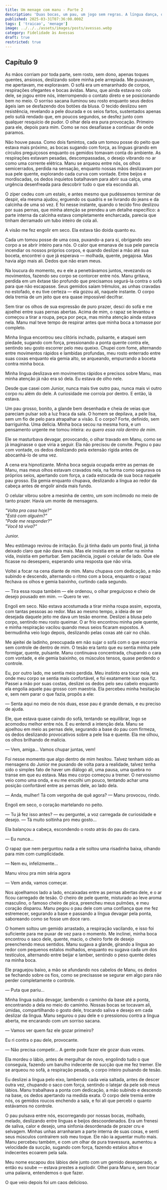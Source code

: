 ```yaml
---
title: Um menage com manu - Parte 2
description: 'Duas bocas, um pau, um jogo sem regras. A língua dança, o prazer explode, e o controle escorre entre gemidos. O corpo treme, a respiração falha—sem volta.'
published: 2025-03-31T07:36:00.000Z
tags: [ 'traicao', 'menage']
image: ../../../assets/images/posts/avessas.webp
category: Fidelidade às Avessas
draft: true
restricted: true
---
```


## Capítulo 9

As mãos corriam por toda parte, sem rosto, sem dono, apenas toques quentes, ansiosos, deslizando sobre minha pele arrepiada. Me puxavam, me apertavam, me exploravam. O sofá era um emaranhado de corpos, respirações ofegantes e bocas ávidas. Manu, que ainda estava no colo dele, se jogou entre nós, interrompendo o contato direto e se posicionando bem no meio. O sorriso sacana iluminou seu rosto enquanto seus dedos ágeis iam se desfazendo dos botões da blusa. O tecido deslizou sem resistência, revelando a pele dourada e os seios fartos, sustentados apenas pelo sutiã rendado que, em poucos segundos, se desfez junto com qualquer resquício de pudor. O olhar dela era pura provocação. Primeiro para ele, depois para mim. Como se nos desafiasse a continuar de onde paramos.

Não houve pausa. Como dois famintos, cada um tomou posse do peito que estava mais próximo, as bocas sugando com força, as línguas girando em círculos preguiçosos enquanto os gemidos tomavam conta do ambiente. As respirações estavam pesadas, descompassadas, o desejo vibrando no ar como uma corrente elétrica. Manu se arqueou entre nós, os olhos semicerrados, perdida na sensação, enquanto nossas mãos deslizavam por sua pele quente, explorando cada curva com vontade. Entre beijos e mordiscadas, os dedos inquietos batalhavam para abrir sua calça, uma urgência desenfreada para descobrir tudo o que ela escondia ali.

O zíper cedeu com um estalo, e antes mesmo que pudéssemos terminar de despir, ela mesma ajudou, erguendo os quadris e se livrando do jeans e da calcinha de uma só vez. E foi nesse instante, quando o tecido fino deslizou por suas pernas, que minha atenção se prendeu a um detalhe específico: a parte interna da calcinha estava completamente encharcada, parecia que tinham derramado um tubo inteiro de cola ali.

A visão me fez engolir em seco. Ela estava tão doida quanto eu.

Cada um tomou posse de uma coxa, puxando-a para si, obrigando seu corpo a se abrir inteiro para nós. O calor que emanava de sua pele parecia incendiar os nossos próprios corpos, e quando deslizei a mão até sua boceta, encontrei o que já esperava — molhada, quente, pegajosa. Mas havia algo mais ali. Dedos que não eram meus.

Na loucura do momento, eu e ele a penetrávamos juntos, revezando os movimentos, fazendo seu corpo se contorcer entre nós. Manu gritava, perdida em um êxtase tão profundo que precisamos segurá-la contra o sofá para que não escapasse. Seus gemidos saíam trêmulos, as unhas cravadas no estofado, e eu tive certeza — ela gozou ali, naquele instante. O corpo dela tremia de um jeito que era quase impossível decifrar.

Sem tirar os olhos de sua expressão de puro prazer, desci do sofá e me ajoelhei entre suas pernas abertas. Acima de mim, o rapaz se levantou e começou a tirar a roupa, peça por peça, mas minha atenção ainda estava nela. Manu mal teve tempo de respirar antes que minha boca a tomasse por completo.

Minha língua encontrou seu clitóris inchado, pulsante, e ataquei sem piedade, sugando com força, pressionando a ponta quente contra ele, sentindo seu gosto escorrer pelo meu queixo. Chupei com fome, alternando entre movimentos rápidos e lambidas profundas, meu rosto enterrado entre suas coxas enquanto ela gemia alto, se arqueando, empurrando a boceta contra minha boca.

Minha língua deslizava em movimentos rápidos e precisos sobre Manu, mas minha atenção já não era só dela. Eu estava de olho nele.

Desde que casei com Junior, nunca mais tive outro pau, nunca mais vi outro corpo nu além do dele. A curiosidade me corroía por dentro. E então, lá estava.

Um pau grosso, bonito, a glande bem desenhada e cheia de veias que pareciam pulsar sob a luz fraca da sala. O homem se depilava, a pele lisa, sem um fio de pelo para atrapalhar a visão. E o corpo? Forte, definido, sem barriguinha. Uma delícia. Minha boca secou na mesma hora, e um pensamento urgente me tomou inteira: _eu quero essa rola dentro de mim_.

Ele se masturbava devagar, provocando, o olhar travado em Manu, como se já imaginasse o que viria a seguir. Ela não precisou de convite. Pegou o pau com vontade, os dedos deslizando pela extensão rígida antes de abocanhá-lo de uma vez.

A cena era hipnotizante. Minha boca seguia ocupada entre as pernas de Manu, mas meus olhos estavam cravados nela, na forma como segurava os próprios seios, apertando com força, a cada estocada de sua boca naquele pau grosso. Ela gemia enquanto chupava, deslizando a língua ao redor da cabeça antes de engolir ainda mais fundo.

O celular vibrou sobre a mesinha de centro, um som incômodo no meio de tanto prazer. Havia um monte de mensagens.

_"Volta pra casa hoje?"_  
_"Está com alguém?"_  
_"Pode me responder?"_  
_"Você tá viva?"_

Junior.

Meu estômago revirou de irritação. Eu já tinha dado um ponto final, já tinha deixado claro que não dava mais. Mas ele insistia em se enfiar na minha vida, insistia em perturbar. Sem paciência, joguei o celular de lado. Que ele ficasse no desespero, esperando uma resposta que não viria.

Voltei a focar na cena diante de mim. Manu chupava com dedicação, a mão subindo e descendo, alternando o ritmo com a boca, enquanto o rapaz fechava os olhos e gemia baixinho, curtindo cada segundo.

— Tira essa roupa também — ele ordenou, o olhar preguiçoso e cheio de desejo pousado em mim. — Quero te ver.

Engoli em seco. Não estava acostumada a tirar minha roupa assim, exposta, com tantas pessoas ao redor. Mas ao mesmo tempo, a ideia de ser desejada daquele jeito me dava um tesão enorme. Deslizei a blusa pelo corpo, sentindo meu rosto queimar. O ar frio encontrou minha pele quente, e minha respiração vacilou quando meus seios ficaram expostos. A bermudinha veio logo depois, deslizando pelas coxas até cair no chão.

Me ajeitei de ladinho, preocupada em não sujar o sofá com o que escorria sem controle de dentro de mim. O tesão era tanto que eu sentia minha pele formigar, quente, pulsante. Manu continuava concentrada, chupando o cara com vontade, e ele gemia baixinho, os músculos tensos, quase perdendo o controle.

Eu, por outro lado, me sentia meio perdida. Meu instinto era tocar nela, era onde meu corpo se sentia mais confortável, e foi exatamente isso que fiz. Passei a mão por suas costas, deslizei os dedos pelo seu cabelo enquanto ela engolia aquele pau grosso com maestria. Ela percebeu minha hesitação e, sem nem parar o que fazia, propôs a ele:

— Senta aqui no meio de nós duas, esse pau é grande demais, e eu preciso de ajuda.

Ele, que estava quase caindo do sofá, tentando se equilibrar, logo se acomodou melhor entre nós. E eu entendi a intenção dela. Manu se ajoelhou em meio as pernas dele, segurando a base do pau com firmeza, os dedos deslizando provocativos sobre a pele lisa e quente. Ela me olhou, os olhos brilhando de malícia.

— Vem, amiga… Vamos chupar juntas, vem!

Foi nesse momento que algo dentro de mim hesitou. Talvez tenham sido as mensagens do Junior me puxando de volta para a realidade, talvez tenha sido o simples fato de haver um diálogo ali, uma pausa, uma quebra no transe em que eu estava. Mas meu corpo começou a tremer. O nervosismo veio como uma onda, e eu me encolhi um pouco, tentando achar uma posição confortável entre as pernas dele, ao lado dela.

— Anda, mulher! Tá com vergonha de quê agora? — Manu provocou, rindo.

Engoli em seco, o coração martelando no peito.

— Tu já fez isso antes? — eu perguntei, a voz carregada de curiosidade e desejo. — Tá muito soltinha pro meu gosto…

Ela balançou a cabeça, escondendo o rosto atrás do pau do cara.

— Eu nunca…

O rapaz que nem perguntou nada a ele soltou uma risadinha baixa, olhando para mim com cumplicidade.

— Nem eu, infelizmente…

Manu virou pra mim séria agora

— Vem anda, vamos começar.

Nos ajoelhamos lado a lado, encaixadas entre as pernas abertas dele, e o ar ficou carregado de tesão. O cheiro de pele quente, misturado ao leve aroma masculino, o famoso cheiro de pica, preencheu meus pulmões, e meu coração disparou. Manu pegou o pau dele com uma confiança que me fez estremecer, segurando a base e passando a língua devagar pela ponta, saboreando como se fosse um doce raro.

O homem soltou um gemido arrastado, a respiração vacilando, e isso foi suficiente para me puxar de vez para o momento. Me inclinei, minha boca encontrou o saco dele, quente, macio, o cheiro forte de desejo preenchendo meus sentidos. Manu sugava a glande, girando a língua ao redor com pequenos estalos molhados, enquanto eu sugava cada um dos testículos, alternando entre beijar e lamber, sentindo o peso quente deles na minha boca.

Ele praguejou baixo, a mão se afundando nos cabelos de Manu, os dedos se fechando sobre os fios, como se precisasse se segurar em algo para não perder completamente o controle.

— Puta que pariu…

Minha língua subia devagar, lambendo o caminho da base até a ponta, encontrando a dela no meio do caminho. Nossas bocas se tocavam ali, úmidas, compartilhando o gosto dele, trocando saliva e desejo em cada deslizar da língua. Manu segurou o pau dele e o pressionou contra a língua aberta, me encarando com um sorriso sacana.

— Vamos ver quem faz ele gozar primeiro?

Eu ri contra o pau dele, provocante.

— Não precisa competir… A gente pode fazer ele gozar duas vezes.

Ela mordeu o lábio, antes de mergulhar de novo, engolindo tudo o que conseguia, fazendo um barulho indecente de sucção que me fez tremer. Ele se arqueou no sofá, a respiração pesada, o corpo inteiro pulsando de tesão.

Eu deslizei a língua pelo eixo, lambendo cada veia saltada, antes de descer outra vez, chupando o saco com força, sentindo o latejar da pele sob meus lábios. Manu trabalhava a ponta com dedicação, a mão subindo e descendo na base, os dedos apertando na medida exata. O corpo dele tremia entre nós, os gemidos roucos enchendo a sala, e foi ali que percebi o quanto estávamos no controle.

O pau pulsava entre nós, escorregando por nossas bocas, molhado, melado, deslizando entre línguas e beijos descoordenados. Era um frenesi de saliva, calor e desejo, uma sinfonia desordenada de prazer cru e selvagem. Minhas unhas arranharam a parte interna de suas coxas, e senti seus músculos contraírem sob meu toque. Ele não ia aguentar muito mais. Manu percebeu também, e com um olhar de pura travessura, aumentou a velocidade da sucção, sugando com força, fazendo estalos altos e indecentes ecoarem pela sala.

Meu nome escapou dos lábios dele junto com um gemido desesperado, e então eu soube — estava prestes a explodir. Olhei para Manu e, sem trocar uma palavra, entendemos o que fazer.

O que veio depois foi um caos delicioso.